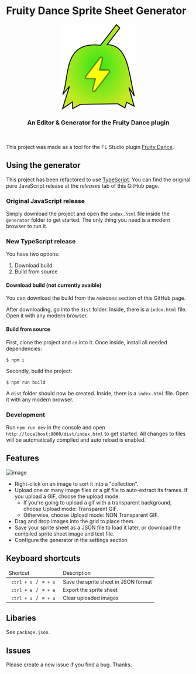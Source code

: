 # Fruity Dance Sprite Sheet Generator

<div align=center> <img width="200px"src='logotype.png'> <br> <h3> An Editor & Generator for the Fruity Dance plugin</h3> </div> <br>

This project was made as a tool for the FL Studio plugin [Fruity Dance](https://www.image-line.com/fl-studio-learning/fl-studio-online-manual/html/plugins/Fruity%20Dance.htm).

## Using the generator

This project has been refactored to use [TypeScript](https://www.typescriptlang.org/). You can find the original pure JavaScript release at the _releases_ tab of this GitHub page.

### Original JavaScript release

Simply download the project and open the `index.html` file inside the `generator` folder to get started. The only thing you need is a modern browser to run it.

### New TypeScript release

You have two options:

1. Download build
2. Build from source

#### Download build (not currently avaible)

You can download the build from the _releases_ section of this GitHub page.

After downloading, go into the `dist` folder. Inside, there is a `index.html` file. Open it with any modern browser.

#### Build from source

First, clone the project and `cd` into it. Once inside, install all needed dependencies:

```
$ npm i
```

Secondly, build the project:

```
$ npm run build
```

A `dist` folder should now be created. Inside, there is a `index.html` file. Open it with any modern browser.

### Development

Run `npm run dev` in the console and open `http://localhost:9000/dist/index.html` to get started. All changes to files will be automatically compiled and auto reload is enabled.

## Features

![image](https://user-images.githubusercontent.com/89783791/219487771-f7902095-826e-413a-8db9-dba32b5482ff.png)

- Right-click on an image to sort it into a "collection". <br>
- Upload one or many image files or a gif file to auto-extract its frames. If you upload a GIF, choose the upload mode. <br>
  - If you're going to upload a gif with a transparent background, choose Upload mode: Transparent GIF.
  - Otherwise, choose Upload mode: NON Transparent GIF. <br>
- Drag and drop images into the grid to place them. <br>
- Save your sprite sheet as a JSON file to load it later, or download the compiled sprite sheet image and text file.
- Configure the generator in the settings section

## Keyboard shortcuts

<table>
    <thead> <td> Shortcut </td> <td> Description </td></thead>
    <tbody> 
        <tr>
            <td> <code> ctrl + s </code> / <code> ⌘ + s </code>
            <td> Save the sprite sheet in JSON format </td>
        </tr>
        <tr>
            <td> <code> ctrl + e </code> / <code> ⌘ + e </code>
            <td> Export the sprite sheet </td>
        </tr>
        <tr>
            <td> <code> ctrl + u </code> / <code> ⌘ + u </code>
            <td> Clear uploaded images </td>
        </tr>
    </tbody>
</table>

## Libaries

See `package.json`.

## Issues

Please create a new issue if you find a bug. Thanks.
